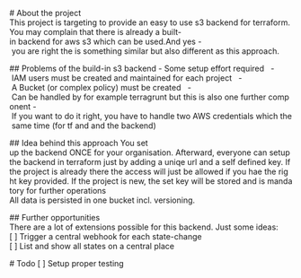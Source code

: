 # About the project
This project is targeting to provide an easy to use s3 backend for terraform.You may complain that there is already a built-in backend for aws s3 which can be used.And yes - you are right the is something similar but also different as this approach.  

## Problems of the build-in s3 backend
- Some setup effort required
  - IAM users must be created and maintained for each project
  - A Bucket (or complex policy) must be created
  - Can be handled by for example terragrunt but this is also one further component
- If you want to do it right, you have to handle two AWS credentials which the same time (for tf and and the backend)  

## Idea behind this approach
You set up the backend ONCE for your organisation. Afterward, everyone can setup the backend in terraform just by adding a uniqe url and a self defined key. If the project is already there the access will just be allowed if you hae the right key provided. If the project is new, the set key will be stored and is mandatory for further operations
All data is persisted in one bucket incl. versioning.  

## Further opportunities
There are a lot of extensions possible for this backend. Just some ideas:
[ ] Trigger a central webhook for each state-change
[ ] List and show all states on a central place  

# Todo
[ ] Setup proper testing
